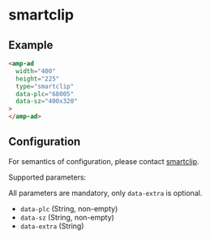 <!---
Copyright 2016 The AMP HTML Authors. All Rights Reserved.

Licensed under the Apache License, Version 2.0 (the "License");
you may not use this file except in compliance with the License.
You may obtain a copy of the License at

      http://www.apache.org/licenses/LICENSE-2.0

Unless required by applicable law or agreed to in writing, software
distributed under the License is distributed on an "AS-IS" BASIS,
WITHOUT WARRANTIES OR CONDITIONS OF ANY KIND, either express or implied.
See the License for the specific language governing permissions and
limitations under the License.
-->

# smartclip

## Example

```html
<amp-ad
  width="400"
  height="225"
  type="smartclip"
  data-plc="68005"
  data-sz="400x320"
>
</amp-ad>
```

## Configuration

For semantics of configuration, please contact
[smartclip](mailto:adtech@smartclip.de).

Supported parameters:

All parameters are mandatory, only `data-extra` is optional.

- `data-plc` (String, non-empty)
- `data-sz` (String, non-empty)
- `data-extra` (String)
